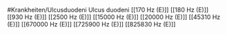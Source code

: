 #Krankheiten/Ulcusduodeni
Ulcus duodeni
[[170 Hz (E)]]
[[180 Hz (E)]]
[[930 Hz (E)]]
[[2500 Hz (E)]]
[[15000 Hz (E)]]
[[20000 Hz (E)]]
[[45310 Hz (E)]]
[[670000 Hz (E)]]
[[725900 Hz (E)]]
[[825830 Hz (E)]]